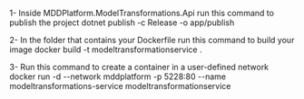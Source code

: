 1- Inside MDDPlatform.ModelTransformations.Api run this command to publish the project
dotnet publish -c Release -o app/publish

2- In the folder that contains your Dockerfile run this command to build your image
docker build -t modeltransformationservice .


3- Run this command to create a container in a user-defined network
docker run -d --network mddplatform -p 5228:80 --name modeltransformations-service modeltransformationservice
